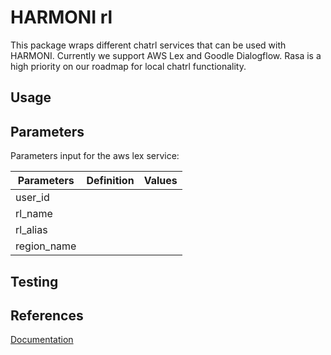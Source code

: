 # HARMONI rl

This package wraps different chatrl services that can be used with HARMONI. Currently we support AWS Lex and Goodle Dialogflow. Rasa is a high priority on our roadmap for local chatrl functionality.

## Usage
## Parameters

Parameters input for the aws lex service: 

| Parameters           | Definition | Values |
|----------------------|------------|--------|
|user_id               |            |        |
|rl_name              |            |        |
|rl_alias             |            |        |
|region_name           |            |        |

## Testing
## References
[Documentation](https://harmoni.readthedocs.io/en/latest/packages/harmoni_rl.html)